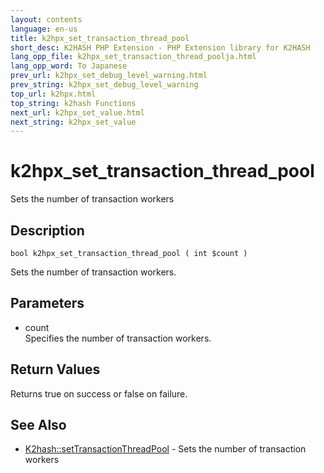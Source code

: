 ```yaml
---
layout: contents
language: en-us
title: k2hpx_set_transaction_thread_pool
short_desc: K2HASH PHP Extension - PHP Extension library for K2HASH
lang_opp_file: k2hpx_set_transaction_thread_poolja.html
lang_opp_word: To Japanese
prev_url: k2hpx_set_debug_level_warning.html
prev_string: k2hpx_set_debug_level_warning
top_url: k2hpx.html
top_string: k2hash Functions
next_url: k2hpx_set_value.html
next_string: k2hpx_set_value
---
```


# k2hpx_set_transaction_thread_pool
Sets the number of transaction workers

## Description
```
bool k2hpx_set_transaction_thread_pool ( int $count )
```
Sets the number of transaction workers. 

## Parameters
- count  
Specifies the number of transaction workers.

## Return Values
Returns true on success or false on failure. 

## See Also
- [K2hash::setTransactionThreadPool](k2h_settransactionthreadpool.html) - Sets the number of transaction workers

